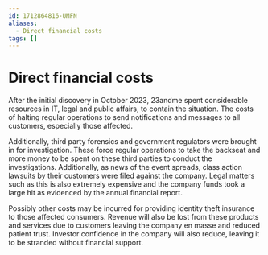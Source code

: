 ```yaml
---
id: 1712864816-UMFN
aliases:
  - Direct financial costs
tags: []
---
```


# Direct financial costs

After the initial discovery in October 2023, 23andme spent considerable resources in IT, legal and public affairs, to contain the situation. The costs of halting regular operations to send notifications and messages to all customers, especially those affected.

Additionally, third party forensics and government regulators were brought in for investigation. These force regular operations to take the backseat and more money to be spent on these third parties to conduct the investigations. Additionally, as news of the event spreads, class action lawsuits by their customers were filed against the company. Legal matters such as this is also extremely expensive and the company funds took a large hit as evidenced by the annual financial report. 

Possibly other costs may be incurred for providing identity theft insurance to those affected consumers. Revenue will also be lost from these products and services due to customers leaving the company en masse and reduced patient trust. Investor confidence in the company will also reduce, leaving it to be stranded without financial support.
